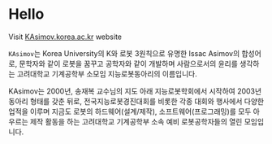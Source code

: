 # Hello

Visit [KAsimov.korea.ac.kr](kasimov.korea.ac.kr) website

`KAsimov`는 Korea University의 K와
로봇 3원칙으로 유명한 Issac Asimov의 합성어로,
문학자와 같이 로봇을 꿈꾸고 공학자와 같이 개발하며
사람으로서의 윤리를 생각하는 고려대학교 기계공학부 소모임 지능로봇동아리의 이름입니다.

KAsimov는 2000년, 송재복 교수님의 지도 아래 지능로봇학회에서 시작하여 2003년 동아리 형태를 갖춘 뒤로,
전국지능로봇경진대회를 비롯한 각종 대회와 행사에서 다양한 업적을 이루며
지금도 로봇의 하드웨어(설계/제작), 소프트웨어(프로그래밍)를 모두 아우르는 제작 활동을 하는
고려대학교 기계공학부 소속 예비 로봇공학자들의 열린 모임입니다.
